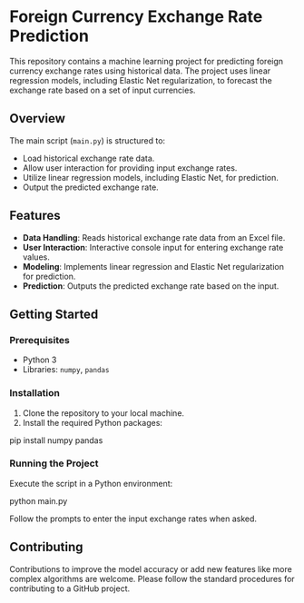 # Foreign Currency Exchange Rate Prediction

This repository contains a machine learning project for predicting foreign currency exchange rates using historical data. The project uses linear regression models, including Elastic Net regularization, to forecast the exchange rate based on a set of input currencies.

## Overview

The main script (`main.py`) is structured to:
- Load historical exchange rate data.
- Allow user interaction for providing input exchange rates.
- Utilize linear regression models, including Elastic Net, for prediction.
- Output the predicted exchange rate.

## Features

- **Data Handling**: Reads historical exchange rate data from an Excel file.
- **User Interaction**: Interactive console input for entering exchange rate values.
- **Modeling**: Implements linear regression and Elastic Net regularization for prediction.
- **Prediction**: Outputs the predicted exchange rate based on the input.

## Getting Started

### Prerequisites

- Python 3
- Libraries: `numpy`, `pandas`

### Installation

1. Clone the repository to your local machine.
2. Install the required Python packages:

pip install numpy pandas


### Running the Project

Execute the script in a Python environment:

python main.py

Follow the prompts to enter the input exchange rates when asked.

## Contributing

Contributions to improve the model accuracy or add new features like more complex algorithms are welcome. Please follow the standard procedures for contributing to a GitHub project.


